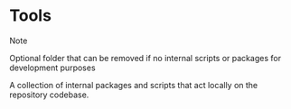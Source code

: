 # Tools

> [!note]
> Optional folder that can be removed if no internal scripts or packages for development purposes

A collection of internal packages and scripts that act locally on the repository codebase.
